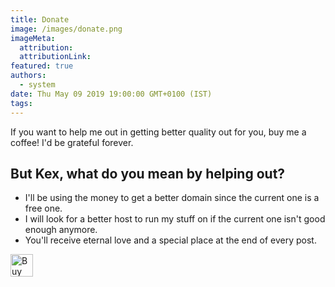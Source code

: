 ```yaml
---
title: Donate
image: /images/donate.png
imageMeta:
  attribution:
  attributionLink:
featured: true
authors:
  - system
date: Thu May 09 2019 19:00:00 GMT+0100 (IST)
tags:
---
```


If you want to help me out in getting better quality out for you, buy me a coffee! I'd be grateful forever.

## But Kex, what do you mean by helping out?

* I'll be using the money to get a better domain since the current one is a free one.
* I will look for a better host to run my stuff on if the current one isn't good enough anymore.
* You'll receive eternal love and a special place at the end of every post.

<a href='https://ko-fi.com/R5R7VMI2' target='_blank'><img height='36' style='border:0px;height:36px;' src='https://az743702.vo.msecnd.net/cdn/kofi4.png?v=2' border='0' alt='Buy Me a Coffee at ko-fi.com' /></a>